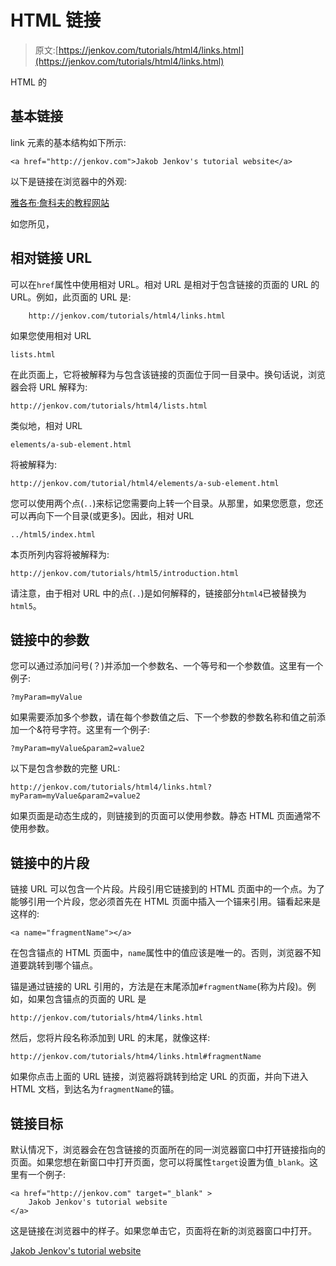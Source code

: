 # HTML 链接

> 原文:[https://jenkov.com/tutorials/html4/links.html](https://jenkov.com/tutorials/html4/links.html)

HTML 的

## 基本链接

link 元素的基本结构如下所示:

```
<a href="http://jenkov.com">Jakob Jenkov's tutorial website</a>

```

以下是链接在浏览器中的外观:

[雅各布·詹科夫的教程网站](http://jenkov.com)

如您所见，

## 相对链接 URL

可以在`href`属性中使用相对 URL。相对 URL 是相对于包含链接的页面的 URL 的 URL。例如，此页面的 URL 是:

```
    http://jenkov.com/tutorials/html4/links.html

```

如果您使用相对 URL

```
lists.html

```

在此页面上，它将被解释为与包含该链接的页面位于同一目录中。换句话说，浏览器会将 URL 解释为:

```
http://jenkov.com/tutorials/html4/lists.html

```

类似地，相对 URL

```
elements/a-sub-element.html

```

将被解释为:

```
http://jenkov.com/tutorial/html4/elements/a-sub-element.html

```

您可以使用两个点(`..`)来标记您需要向上转一个目录。从那里，如果您愿意，您还可以再向下一个目录(或更多)。因此，相对 URL

```
../html5/index.html

```

本页所列内容将被解释为:

```
http://jenkov.com/tutorials/html5/introduction.html

```

请注意，由于相对 URL 中的点(`..`)是如何解释的，链接部分`html4`已被替换为`html5`。

## 链接中的参数

您可以通过添加问号(？)并添加一个参数名、一个等号和一个参数值。这里有一个例子:

```
?myParam=myValue

```

如果需要添加多个参数，请在每个参数值之后、下一个参数的参数名称和值之前添加一个&符号字符。这里有一个例子:

```
?myParam=myValue&param2=value2

```

以下是包含参数的完整 URL:

```
http://jenkov.com/tutorials/html4/links.html?myParam=myValue&param2=value2

```

如果页面是动态生成的，则链接到的页面可以使用参数。静态 HTML 页面通常不使用参数。

## 链接中的片段

链接 URL 可以包含一个片段。片段引用它链接到的 HTML 页面中的一个点。为了能够引用一个片段，您必须首先在 HTML 页面中插入一个锚来引用。锚看起来是这样的:

```
<a name="fragmentName"></a>    

```

在包含锚点的 HTML 页面中，`name`属性中的值应该是唯一的。否则，浏览器不知道要跳转到哪个锚点。

锚是通过链接的 URL 引用的，方法是在末尾添加`#fragmentName`(称为片段)。例如，如果包含锚点的页面的 URL 是

```
http://jenkov.com/tutorials/htm4/links.html

```

然后，您将片段名称添加到 URL 的末尾，就像这样:

```
http://jenkov.com/tutorials/htm4/links.html#fragmentName

```

如果你点击上面的 URL 链接，浏览器将跳转到给定 URL 的页面，并向下进入 HTML 文档，到达名为`fragmentName`的锚。

## 链接目标

默认情况下，浏览器会在包含链接的页面所在的同一浏览器窗口中打开链接指向的页面。如果您想在新窗口中打开页面，您可以将属性`target`设置为值`_blank`。这里有一个例子:

```
<a href="http://jenkov.com" target="_blank" >
    Jakob Jenkov's tutorial website
</a>

```

这是链接在浏览器中的样子。如果您单击它，页面将在新的浏览器窗口中打开。

[Jakob Jenkov's tutorial website](http://jenkov.com)